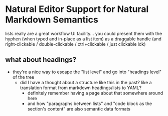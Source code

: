 # Natural Editor Support for Natural Markdown Semantics

lists really are a great workflow UI facility... you could present them with the hyphen (when typed and in-place as a list item) as a draggable handle (and right-clickable / double-clickable / ctrl+clickable / just clickable idk)

## what about headings?

- they're a nice way to escape the "list level" and go into "headings level" of the tree
  - did I have a thought about a structure like this in the past? like a translation format from markdown headings/lists to YAML?
    - definitely remember having a page about that somewhere around here
    - and how "paragraphs between lists" and "code block as the section's content" are also semantic data formats
